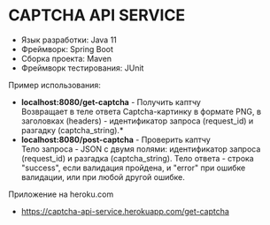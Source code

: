 # CAPTCHA API SERVICE

- Язык разработки: Java 11
- Фреймворк: Spring Boot
- Сборка проекта: Maven
- Фреймворк тестирования: JUnit

Пример использования:
- **localhost:8080/get-captcha** - Получить каптчу    
Возвращает в теле ответа Captcha-картинку в формате PNG, в заголовках (headers) - идентификатор запроса (request_id) и разгадку (captcha_string).*
- **localhost:8080/post-captcha** -  Проверить каптчу  
Тело запроса - JSON с двумя полями: идентификатор запроса (request_id) и разгадка (captcha_string).
Тело ответа - строка "success", если валидация пройдена, и "error" при ошибке валидации, или при любой другой ошибке.

Приложение на heroku.com
- https://captcha-api-service.herokuapp.com/get-captcha
